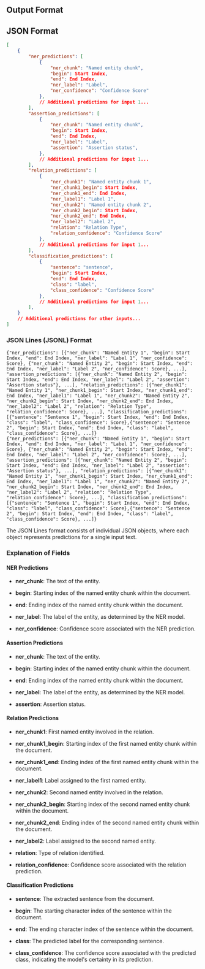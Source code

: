 ## Output Format


## JSON Format

```json
[
    {
        "ner_predictions": [
            {
                "ner_chunk": "Named entity chunk",
                "begin": Start Index,
                "end": End Index,
                "ner_label": "Label",
                "ner_confidence": "Confidence Score"
            },
            // Additional predictions for input 1...
        ],
        "assertion_predictions": [
            {
                "ner_chunk": "Named entity chunk",
                "begin": Start Index,
                "end": End Index,
                "ner_label": "Label",
                "assertion": "Assertion status",
            },
            // Additional predictions for input 1...
        ],
        "relation_predictions": [
            {
                "ner_chunk1": "Named entity chunk 1",
                "ner_chunk1_begin": Start Index,
                "ner_chunk1_end": End Index,
                "ner_label1": "Label 1",
                "ner_chunk2": "Named entity chunk 2",
                "ner_chunk2_begin": Start Index,
                "ner_chunk2_end": End Index,
                "ner_label2": "Label 2",
                "relation": "Relation Type",
                "relation_confidence": "Confidence Score"
            },
            // Additional predictions for input 1...
        ],
        "classification_predictions": [
            {
                "sentence": "sentence",
                "begin": Start Index,
                "end": End Index,
                "class": "label",
                "class_confidence": "Confidence Score"
            },
            // Additional predictions for input 1...
        ],
    }
    // Additional predictions for other inputs...
]

```


### JSON Lines (JSONL) Format

```
{"ner_predictions": [{"ner_chunk": "Named Entity 1", "begin": Start Index, "end": End Index, "ner_label": "Label 1", "ner_confidence": Score}, {"ner_chunk": "Named Entity 2", "begin": Start Index, "end": End Index, "ner_label": "Label 2", "ner_confidence": Score}, ...], "assertion_predictions": [{"ner_chunk": "Named Entity 2", "begin": Start Index, "end": End Index, "ner_label": "Label 2", "assertion": "Assertion status"}, ...], "relation_predictions": [{"ner_chunk1": "Named Entity 1", "ner_chunk1_begin": Start Index, "ner_chunk1_end": End Index, "ner_label1": "Label 1", "ner_chunk2": "Named Entity 2", "ner_chunk2_begin": Start Index, "ner_chunk2_end": End Index, "ner_label2": "Label 2", "relation": "Relation Type", "relation_confidence": Score}, ...], "classification_predictions": [{"sentence": "Sentence 1", "begin": Start Index, "end": End Index, "class": "label", "class_confidence": Score},{"sentence": "Sentence 2", "begin": Start Index, "end": End Index, "class": "label", "class_confidence": Score}, ...]}
{"ner_predictions": [{"ner_chunk": "Named Entity 1", "begin": Start Index, "end": End Index, "ner_label": "Label 1", "ner_confidence": Score}, {"ner_chunk": "Named Entity 2", "begin": Start Index, "end": End Index, "ner_label": "Label 2", "ner_confidence": Score}, ...], "assertion_predictions": [{"ner_chunk": "Named Entity 2", "begin": Start Index, "end": End Index, "ner_label": "Label 2", "assertion": "Assertion status"}, ...], "relation_predictions": [{"ner_chunk1": "Named Entity 1", "ner_chunk1_begin": Start Index, "ner_chunk1_end": End Index, "ner_label1": "Label 1", "ner_chunk2": "Named Entity 2", "ner_chunk2_begin": Start Index, "ner_chunk2_end": End Index, "ner_label2": "Label 2", "relation": "Relation Type", "relation_confidence": Score}, ...], "classification_predictions": [{"sentence": "Sentence 1", "begin": Start Index, "end": End Index, "class": "label", "class_confidence": Score},{"sentence": "Sentence 2", "begin": Start Index, "end": End Index, "class": "label", "class_confidence": Score}, ...]}
```

The JSON Lines format consists of individual JSON objects, where each object represents predictions for a single input text.


### Explanation of Fields

#### NER Predictions

- **ner_chunk**: The text of the entity.

- **begin**: Starting index of the named entity chunk within the document.

- **end**: Ending index of the named entity chunk within the document.

- **ner_label**: The label of the entity, as determined by the NER model.

- **ner_confidence**: Confidence score associated with the NER prediction.

#### Assertion Predictions

- **ner_chunk**: The text of the entity.

- **begin**: Starting index of the named entity chunk within the document.

- **end**: Ending index of the named entity chunk within the document.

- **ner_label**: The label of the entity, as determined by the NER model.

- **assertion**: Assertion status.

#### Relation Predictions

- **ner_chunk1**: First named entity involved in the relation.

- **ner_chunk1_begin**: Starting index of the first named entity chunk within the document.

- **ner_chunk1_end**: Ending index of the first named entity chunk within the document.

- **ner_label1**: Label assigned to the first named entity.

- **ner_chunk2**: Second named entity involved in the relation.

- **ner_chunk2_begin**: Starting index of the second named entity chunk within the document.

- **ner_chunk2_end**: Ending index of the second named entity chunk within the document.

- **ner_label2**: Label assigned to the second named entity.

- **relation**: Type of relation identified.

- **relation_confidence**: Confidence score associated with the relation prediction.

#### Classification Predictions
- **sentence**: The extracted sentence from the document.

- **begin**: The starting character index of the sentence within the document.

- **end**: The ending character index of the sentence within the document.

- **class**: The predicted label for the corresponding sentence.

- **class_confidence**: The confidence score associated with the predicted class, indicating the model's certainty in its prediction.
